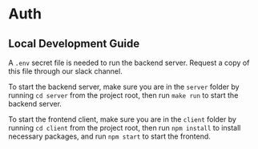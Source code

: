 # Auth

## Local Development Guide

A `.env` secret file is needed to run the backend server. Request a copy of this file through our slack channel.

To start the backend server, make sure you are in the `server` folder by running `cd server` from the project root, then run `make run` to start the backend server.

To start the frontend client, make sure you are in the `client` folder by running `cd client` from the project root, then run `npm install` to install necessary packages, and run `npm start` to start the frontend.